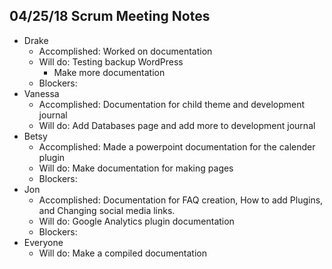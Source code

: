 ## 04/25/18 Scrum Meeting Notes

* Drake
    * Accomplished: Worked on documentation
    * Will do: Testing backup WordPress
         * Make more documentation
    * Blockers: 
* Vanessa
    * Accomplished: Documentation for child theme and development journal
    * Will do: Add Databases page and add more to development journal
* Betsy
    * Accomplished: Made a powerpoint documentation for the calender plugin
    * Will do: Make documentation for making pages
    * Blockers: 
* Jon
    * Accomplished: Documentation for FAQ creation, How to add Plugins, and Changing social media links.
    * Will do: Google Analytics plugin documentation
    * Blockers: 
* Everyone
    * Will do: Make a compiled documentation
